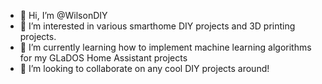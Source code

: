 - 👋 Hi, I’m @WilsonDIY
- 👀 I’m interested in various smarthome DIY projects and 3D printing projects.
- 🌱 I’m currently learning how to implement machine learning algorithms for my GLaDOS Home Assistant projects
- 💞️ I’m looking to collaborate on any cool DIY projects around!

<!---
WilsonDIY/WilsonDIY is a ✨ special ✨ repository because its `README.md` (this file) appears on your GitHub profile.
You can click the Preview link to take a look at your changes.
--->

